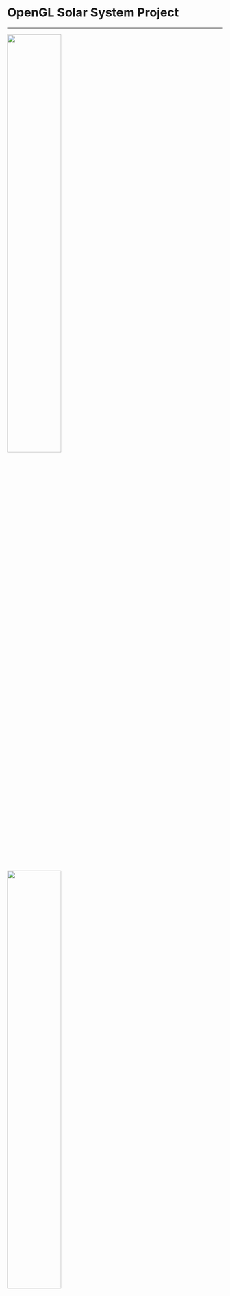 # OpenGL Solar System Project
***
<img src="OPENGL2/res/OpenGL2.gif"  width=50% height=50%>\
<img src="OPENGL2/res/Solar-System.png"  width=50% height=50%>
***
## Features
* *Instance Rendering*
   Every asteroid has world matrix as attribute of vertex 
* *Shadow Mapping*
    Shadows are implemented with basic shadow mapping
* *Voronoi Shader*
    The movement of plasma is realized with special sun shader and UV map displacement
* *Bloom Effect*
    Sun has little bloom effect with HDR
* *Normal Maps*
    Volumes in textures are added with normal mapping
